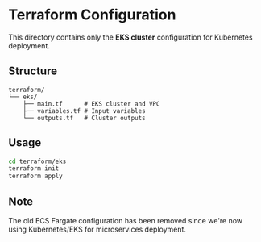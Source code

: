 # Terraform Configuration

This directory contains only the **EKS cluster** configuration for Kubernetes deployment.

## Structure
```
terraform/
└── eks/
    ├── main.tf      # EKS cluster and VPC
    ├── variables.tf # Input variables
    └── outputs.tf   # Cluster outputs
```

## Usage
```bash
cd terraform/eks
terraform init
terraform apply
```

## Note
The old ECS Fargate configuration has been removed since we're now using Kubernetes/EKS for microservices deployment.